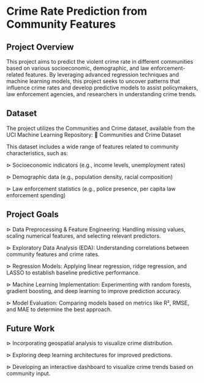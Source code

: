 # Crime Rate Prediction from Community Features


## Project Overview
This project aims to predict the violent crime rate in different communities based on various socioeconomic, demographic, and law enforcement-related features. By leveraging advanced regression techniques and machine learning models, this project seeks to uncover patterns that influence crime rates and develop predictive models to assist policymakers, law enforcement agencies, and researchers in understanding crime trends.


## Dataset
The project utilizes the Communities and Crime dataset, available from the UCI Machine Learning Repository:
🔗 Communities and Crime Dataset

This dataset includes a wide range of features related to community characteristics, such as:

⊳ Socioeconomic indicators (e.g., income levels, unemployment rates)

⊳ Demographic data (e.g., population density, racial composition)

⊳ Law enforcement statistics (e.g., police presence, per capita law enforcement spending)


## Project Goals
⊳ Data Preprocessing & Feature Engineering: Handling missing values, scaling numerical features, and selecting relevant predictors.

⊳ Exploratory Data Analysis (EDA): Understanding correlations between community features and crime rates.

⊳ Regression Models: Applying linear regression, ridge regression, and LASSO to establish baseline predictive performance.

⊳ Machine Learning Implementation: Experimenting with random forests, gradient boosting, and deep learning to improve prediction accuracy.

⊳ Model Evaluation: Comparing models based on metrics like R², RMSE, and MAE to determine the best approach.


## Future Work
⊳ Incorporating geospatial analysis to visualize crime distribution.

⊳ Exploring deep learning architectures for improved predictions.

⊳ Developing an interactive dashboard to visualize crime trends based on community input.
